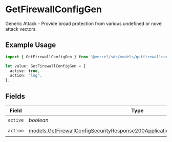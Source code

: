 # GetFirewallConfigGen

Generic Attack - Provide broad protection from various undefined or novel attack vectors.

## Example Usage

```typescript
import { GetFirewallConfigGen } from "@vercel/sdk/models/getfirewallconfigop.js";

let value: GetFirewallConfigGen = {
  active: true,
  action: "log",
};
```

## Fields

| Field                                                                                                                                                                    | Type                                                                                                                                                                     | Required                                                                                                                                                                 | Description                                                                                                                                                              |
| ------------------------------------------------------------------------------------------------------------------------------------------------------------------------ | ------------------------------------------------------------------------------------------------------------------------------------------------------------------------ | ------------------------------------------------------------------------------------------------------------------------------------------------------------------------ | ------------------------------------------------------------------------------------------------------------------------------------------------------------------------ |
| `active`                                                                                                                                                                 | *boolean*                                                                                                                                                                | :heavy_check_mark:                                                                                                                                                       | N/A                                                                                                                                                                      |
| `action`                                                                                                                                                                 | [models.GetFirewallConfigSecurityResponse200ApplicationJSONResponseBodyCrsAction](../models/getfirewallconfigsecurityresponse200applicationjsonresponsebodycrsaction.md) | :heavy_check_mark:                                                                                                                                                       | N/A                                                                                                                                                                      |